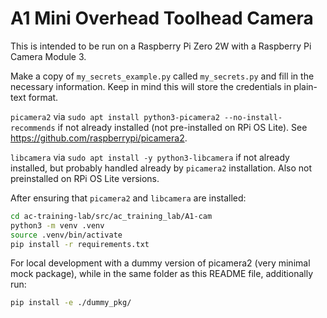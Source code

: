 # A1 Mini Overhead Toolhead Camera

This is intended to be run on a Raspberry Pi Zero 2W with a Raspberry Pi Camera
Module 3.

Make a copy of `my_secrets_example.py` called `my_secrets.py` and
fill in the necessary information. Keep in mind this will store the credentials in plain-text format.

`picamera2` via `sudo apt install python3-picamera2 --no-install-recommends` if not already installed (not pre-installed on RPi OS Lite). See https://github.com/raspberrypi/picamera2.

`libcamera` via `sudo apt install -y python3-libcamera` if not already installed, but probably handled already by `picamera2` installation. Also not preinstalled on RPi OS Lite versions.

After ensuring that `picamera2` and `libcamera` are installed:

```bash
cd ac-training-lab/src/ac_training_lab/A1-cam
python3 -m venv .venv
source .venv/bin/activate
pip install -r requirements.txt
```

For local development with a dummy version of picamera2 (very minimal mock package), while in the same folder as this README file, additionally run:

```bash
pip install -e ./dummy_pkg/
```
